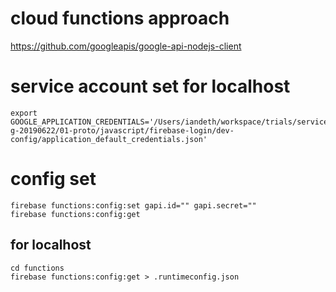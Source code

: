 # cloud functions approach
https://github.com/googleapis/google-api-nodejs-client

# service account set for localhost
```
export GOOGLE_APPLICATION_CREDENTIALS='/Users/iandeth/workspace/trials/service/chousei-g-20190622/01-proto/javascript/firebase-login/dev-config/application_default_credentials.json'
```

# config set
```
firebase functions:config:set gapi.id="" gapi.secret=""
firebase functions:config:get
```
## for localhost
```
cd functions
firebase functions:config:get > .runtimeconfig.json
```


